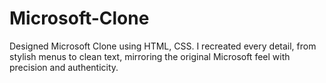 # Microsoft-Clone
Designed Microsoft Clone using HTML, CSS. I recreated every detail, from stylish menus to clean text, mirroring the original Microsoft feel with precision and authenticity.

